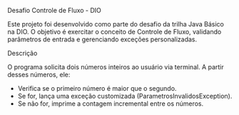 Desafio Controle de Fluxo - DIO

Este projeto foi desenvolvido como parte do desafio da trilha Java Básico na DIO. O objetivo é exercitar o conceito de Controle de Fluxo, validando parâmetros de entrada e gerenciando exceções personalizadas.

Descrição

O programa solicita dois números inteiros ao usuário via terminal. A partir desses números, ele:

- Verifica se o primeiro número é maior que o segundo.
- Se for, lança uma exceção customizada (ParametrosInvalidosException).
- Se não for, imprime a contagem incremental entre os números.
